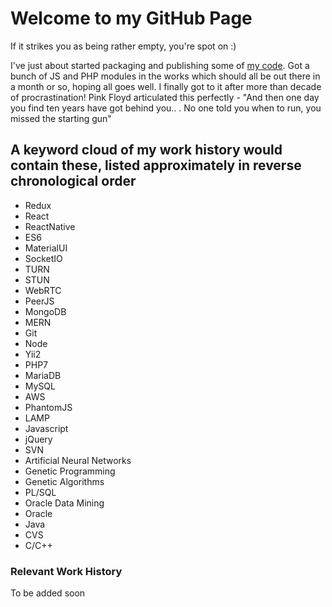 # Welcome to my GitHub Page

If it strikes you as being rather empty, you're spot on :)

I've just about started packaging and publishing some of [my code](https://github.com/numbervine). Got a bunch of JS and PHP modules in the works which should all be out there in a month or so, hoping all goes well. I finally got to it after more than decade of procrastination! Pink Floyd articulated this perfectly - "And then one day you find ten years have got behind you.. . No one told you when to run, you missed the starting gun"

## A keyword cloud of my work history would contain these, listed approximately in reverse chronological order
- Redux
- React
- ReactNative
- ES6
- MaterialUI
- SocketIO
- TURN
- STUN
- WebRTC
- PeerJS
- MongoDB
- MERN
- Git
- Node
- Yii2
- PHP7
- MariaDB
- MySQL
- AWS
- PhantomJS
- LAMP
- Javascript
- jQuery
- SVN
- Artificial Neural Networks
- Genetic Programming
- Genetic Algorithms
- PL/SQL
- Oracle Data Mining
- Oracle
- Java
- CVS
- C/C++

### Relevant Work History
To be added soon
